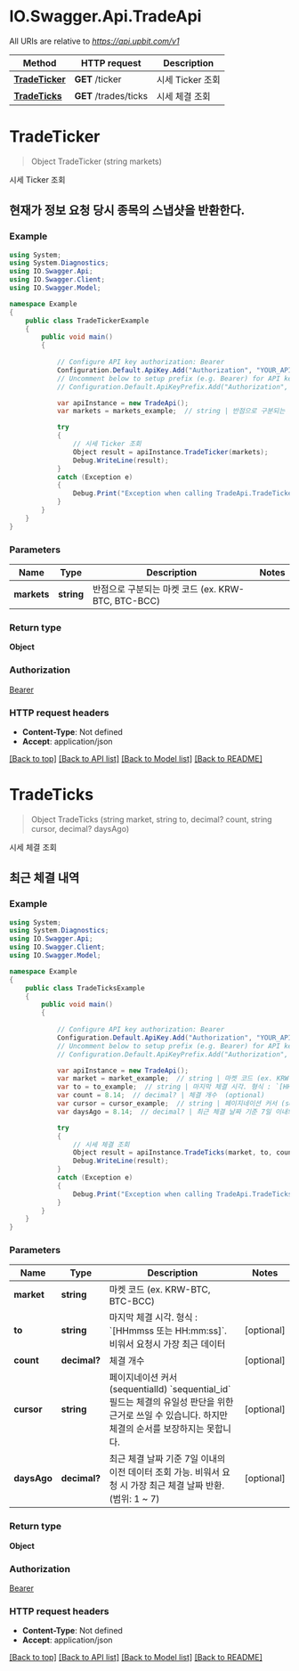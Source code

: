 # IO.Swagger.Api.TradeApi

All URIs are relative to *https://api.upbit.com/v1*

Method | HTTP request | Description
------------- | ------------- | -------------
[**TradeTicker**](TradeApi.md#tradeticker) | **GET** /ticker | 시세 Ticker 조회
[**TradeTicks**](TradeApi.md#tradeticks) | **GET** /trades/ticks | 시세 체결 조회


<a name="tradeticker"></a>
# **TradeTicker**
> Object TradeTicker (string markets)

시세 Ticker 조회

## 현재가 정보 요청 당시 종목의 스냅샷을 반환한다. 

### Example
```csharp
using System;
using System.Diagnostics;
using IO.Swagger.Api;
using IO.Swagger.Client;
using IO.Swagger.Model;

namespace Example
{
    public class TradeTickerExample
    {
        public void main()
        {
            
            // Configure API key authorization: Bearer
            Configuration.Default.ApiKey.Add("Authorization", "YOUR_API_KEY");
            // Uncomment below to setup prefix (e.g. Bearer) for API key, if needed
            // Configuration.Default.ApiKeyPrefix.Add("Authorization", "Bearer");

            var apiInstance = new TradeApi();
            var markets = markets_example;  // string | 반점으로 구분되는 마켓 코드 (ex. KRW-BTC, BTC-BCC) 

            try
            {
                // 시세 Ticker 조회
                Object result = apiInstance.TradeTicker(markets);
                Debug.WriteLine(result);
            }
            catch (Exception e)
            {
                Debug.Print("Exception when calling TradeApi.TradeTicker: " + e.Message );
            }
        }
    }
}
```

### Parameters

Name | Type | Description  | Notes
------------- | ------------- | ------------- | -------------
 **markets** | **string**| 반점으로 구분되는 마켓 코드 (ex. KRW-BTC, BTC-BCC)  | 

### Return type

**Object**

### Authorization

[Bearer](../README.md#Bearer)

### HTTP request headers

 - **Content-Type**: Not defined
 - **Accept**: application/json

[[Back to top]](#) [[Back to API list]](../README.md#documentation-for-api-endpoints) [[Back to Model list]](../README.md#documentation-for-models) [[Back to README]](../README.md)

<a name="tradeticks"></a>
# **TradeTicks**
> Object TradeTicks (string market, string to, decimal? count, string cursor, decimal? daysAgo)

시세 체결 조회

## 최근 체결 내역 

### Example
```csharp
using System;
using System.Diagnostics;
using IO.Swagger.Api;
using IO.Swagger.Client;
using IO.Swagger.Model;

namespace Example
{
    public class TradeTicksExample
    {
        public void main()
        {
            
            // Configure API key authorization: Bearer
            Configuration.Default.ApiKey.Add("Authorization", "YOUR_API_KEY");
            // Uncomment below to setup prefix (e.g. Bearer) for API key, if needed
            // Configuration.Default.ApiKeyPrefix.Add("Authorization", "Bearer");

            var apiInstance = new TradeApi();
            var market = market_example;  // string | 마켓 코드 (ex. KRW-BTC, BTC-BCC) 
            var to = to_example;  // string | 마지막 체결 시각. 형식 : `[HHmmss 또는 HH:mm:ss]`. 비워서 요청시 가장 최근 데이터  (optional) 
            var count = 8.14;  // decimal? | 체결 개수  (optional) 
            var cursor = cursor_example;  // string | 페이지네이션 커서 (sequentialId)  `sequential_id` 필드는 체결의 유일성 판단을 위한 근거로 쓰일 수 있습니다. 하지만 체결의 순서를 보장하지는 못합니다.  (optional) 
            var daysAgo = 8.14;  // decimal? | 최근 체결 날짜 기준 7일 이내의 이전 데이터 조회 가능. 비워서 요청 시 가장 최근 체결 날짜 반환. (범위: 1 ~ 7)  (optional) 

            try
            {
                // 시세 체결 조회
                Object result = apiInstance.TradeTicks(market, to, count, cursor, daysAgo);
                Debug.WriteLine(result);
            }
            catch (Exception e)
            {
                Debug.Print("Exception when calling TradeApi.TradeTicks: " + e.Message );
            }
        }
    }
}
```

### Parameters

Name | Type | Description  | Notes
------------- | ------------- | ------------- | -------------
 **market** | **string**| 마켓 코드 (ex. KRW-BTC, BTC-BCC)  | 
 **to** | **string**| 마지막 체결 시각. 형식 : &#x60;[HHmmss 또는 HH:mm:ss]&#x60;. 비워서 요청시 가장 최근 데이터  | [optional] 
 **count** | **decimal?**| 체결 개수  | [optional] 
 **cursor** | **string**| 페이지네이션 커서 (sequentialId)  &#x60;sequential_id&#x60; 필드는 체결의 유일성 판단을 위한 근거로 쓰일 수 있습니다. 하지만 체결의 순서를 보장하지는 못합니다.  | [optional] 
 **daysAgo** | **decimal?**| 최근 체결 날짜 기준 7일 이내의 이전 데이터 조회 가능. 비워서 요청 시 가장 최근 체결 날짜 반환. (범위: 1 ~ 7)  | [optional] 

### Return type

**Object**

### Authorization

[Bearer](../README.md#Bearer)

### HTTP request headers

 - **Content-Type**: Not defined
 - **Accept**: application/json

[[Back to top]](#) [[Back to API list]](../README.md#documentation-for-api-endpoints) [[Back to Model list]](../README.md#documentation-for-models) [[Back to README]](../README.md)

